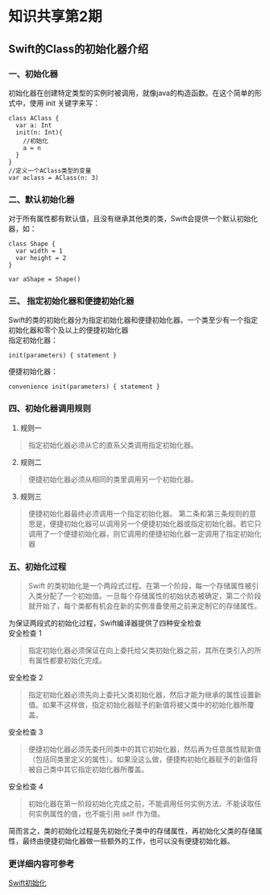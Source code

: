# 知识共享第2期
## Swift的Class的初始化器介绍
### 一、初始化器
初始化器在创建特定类型的实例时被调用，就像java的构造函数。在这个简单的形式中，使用 init 关键字来写：
```
class AClass {
  var a: Int
  init(n: Int){ 
    //初始化
    a = n
  }
}
//定义一个AClass类型的变量
var aclass = AClass(n: 3)
```
### 二、默认初始化器
对于所有属性都有默认值，且没有继承其他类的类，Swift会提供一个默认初始化器，如：
```
class Shape {
  var width = 1
  var height = 2
}

var aShape = Shape()
```
### 三、 指定初始化器和便捷初始化器
Swift的类的初始化器分为指定初始化器和便捷初始化器。一个类至少有一个指定初始化器和零个及以上的便捷初始化器  
指定初始化器：
 ```
 init(parameters) { statement }
 ```
 便捷初始化器：
 ```
 convenience init(parameters) { statement }
 ```
 ### 四、初始化器调用规则
 1. 规则一  
 > 指定初始化器必须从它的直系父类调用指定初始化器。
 2. 规则二  
 > 便捷初始化器必须从相同的类里调用另一个初始化器。
 3. 规则三  
 > 便捷初始化器最终必须调用一个指定初始化器。
 第二条和第三条规则的意思是，便捷初始化器可以调用另一个便捷初始化器或指定初始化器。若它只调用了一个便捷初始化器，则它调用的便捷初始化器一定调用了指定初始化器
### 五、初始化过程
> Swift 的类初始化是一个两段式过程。在第一个阶段，每一个存储属性被引入类分配了一个初始值。一旦每个存储属性的初始状态被确定，第二个阶段就开始了，每个类都有机会在新的实例准备使用之前来定制它的存储属性。  

为保证两段式的初始化过程，Swift编译器提供了四种安全检查  
安全检查 1    
> 指定初始化器必须保证在向上委托给父类初始化器之前，其所在类引入的所有属性都要初始化完成。  

安全检查 2  
> 指定初始化器必须先向上委托父类初始化器，然后才能为继承的属性设置新值。如果不这样做，指定初始化器赋予的新值将被父类中的初始化器所覆盖。  

安全检查 3  
> 便捷初始化器必须先委托同类中的其它初始化器，然后再为任意属性赋新值（包括同类里定义的属性）。如果没这么做，便捷构初始化器赋予的新值将被自己类中其它指定初始化器所覆盖。  

安全检查 4  
> 初始化器在第一阶段初始化完成之前，不能调用任何实例方法、不能读取任何实例属性的值，也不能引用 self 作为值。

简而言之，类的初始化过程是先初始化子类中的存储属性，再初始化父类的存储属性，最终由便捷初始化器做一些额外的工作，也可以没有便捷初始化器。
### 更详细内容可参考
[Swift初始化](https://www.cnswift.org/initialization)
